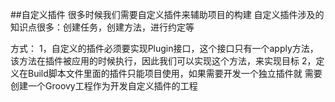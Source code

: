 ##自定义插件
很多时候我们需要自定义插件来辅助项目的构建
自定义插件涉及的知识点很多：创建任务，创建方法，进行约定等

方式：
    1，自定义的插件必须要实现Plugin接口，这个接口只有一个apply方法，
    该方法在插件被应用的时候执行，因此我们可以实现这个方法，来实现目标
    2，定义在Build脚本文件里面的插件只能项目使用，如果需要开发一个独立插件就
    需要创建一个Groovy工程作为开发自定义插件的工程
